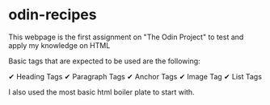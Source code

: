 # odin-recipes

This webpage is the first assignment on "The Odin Project" to test and apply my knowledge on HTML

Basic tags that are expected to be used are the following:

✔ Heading Tags 
✔ Paragraph Tags 
✔ Anchor Tags 
✔ Image Tag
✔ List Tags 

I also used the most basic html boiler plate to start with.
